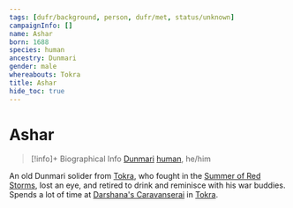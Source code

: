 ```yaml
---
tags: [dufr/background, person, dufr/met, status/unknown]
campaignInfo: []
name: Ashar
born: 1688
species: human
ancestry: Dunmari
gender: male
whereabouts: Tokra
title: Ashar
hide_toc: true
---
```


# Ashar
>[!info]+ Biographical Info
> [Dunmari](<../../gazetteer/greater-dunmar/realms/dunmar/dunmar.md>) [human](<../../species/humans/humans.md>), he/him
> 
>> 

An old Dunmari solider from [Tokra](<../../gazetteer/greater-dunmar/realms/dunmar/central-dunmar/tokra/tokra.md>), who fought in the [Summer of Red Storms](<../../events/1700s/1709/summer-of-red-storms.md>), lost an eye, and retired to drink and reminisce with his war buddies. Spends a lot of time at [Darshana's Caravanserai](<../../gazetteer/greater-dunmar/realms/dunmar/central-dunmar/tokra/darshana-s-caravanserai.md>) in [Tokra](<../../gazetteer/greater-dunmar/realms/dunmar/central-dunmar/tokra/tokra.md>).
